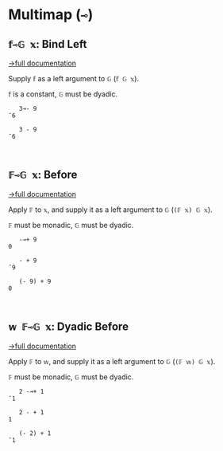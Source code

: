 # Multimap (`⊸`)

## `𝕗⊸𝔾 𝕩`: Bind Left
[→full documentation](https://mlochbaum.github.io/BQN/doc/hook.html#bind)

Supply `𝕗` as a left argument to `𝔾` (`𝕗 𝔾 𝕩`).

`𝕗` is a constant, `𝔾` must be dyadic.

```bqn
   3⊸- 9
¯6

   3 - 9
¯6



```
## `𝔽⊸𝔾 𝕩`: Before
[→full documentation](https://mlochbaum.github.io/BQN/doc/hook.html)

Apply `𝔽` to `𝕩`, and supply it as a left argument to `𝔾` (`(𝔽 𝕩) 𝔾 𝕩`).

`𝔽` must be monadic, `𝔾` must be dyadic.

```bqn
   -⊸+ 9
0

   - + 9
¯9

   (- 9) + 9
0



```
## `𝕨 𝔽⊸𝔾 𝕩`: Dyadic Before
[→full documentation](https://mlochbaum.github.io/BQN/doc/hook.html)

Apply `𝔽` to `𝕨`, and supply it as a left argument to `𝔾` (`(𝔽 𝕨) 𝔾 𝕩`).

`𝔽` must be monadic, `𝔾` must be dyadic.

```bqn
   2 -⊸+ 1
¯1

   2 - + 1
1

   (- 2) + 1
¯1
```
